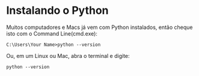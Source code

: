 # Instalando o Python
Muitos computadores e Macs já vem com Python instalados, então cheque isto com o Command Line(cmd.exe):
```
C:\Users\Your Name>python --version
```
Ou, em um Linux ou Mac, abra o terminal e digite:
```
python --version
```

